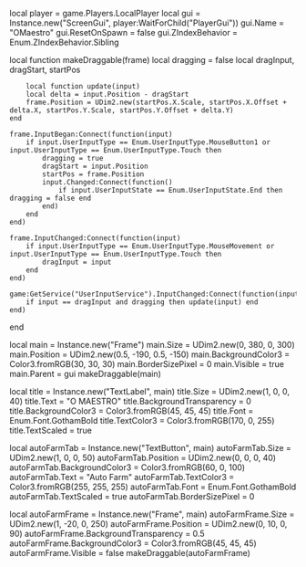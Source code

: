 local player = game.Players.LocalPlayer
local gui = Instance.new("ScreenGui", player:WaitForChild("PlayerGui"))
gui.Name = "OMaestro"
gui.ResetOnSpawn = false
gui.ZIndexBehavior = Enum.ZIndexBehavior.Sibling

local function makeDraggable(frame)
    local dragging = false
    local dragInput, dragStart, startPos

        local function update(input)
        local delta = input.Position - dragStart
        frame.Position = UDim2.new(startPos.X.Scale, startPos.X.Offset + delta.X, startPos.Y.Scale, startPos.Y.Offset + delta.Y)
    end

    frame.InputBegan:Connect(function(input)
        if input.UserInputType == Enum.UserInputType.MouseButton1 or input.UserInputType == Enum.UserInputType.Touch then
            dragging = true
            dragStart = input.Position
            startPos = frame.Position
            input.Changed:Connect(function()
                if input.UserInputState == Enum.UserInputState.End then dragging = false end
            end)
        end
    end)

    frame.InputChanged:Connect(function(input)
        if input.UserInputType == Enum.UserInputType.MouseMovement or input.UserInputType == Enum.UserInputType.Touch then
            dragInput = input
        end
    end)

    game:GetService("UserInputService").InputChanged:Connect(function(input)
        if input == dragInput and dragging then update(input) end
    end)
end

local main = Instance.new("Frame")
main.Size = UDim2.new(0, 380, 0, 300)
main.Position = UDim2.new(0.5, -190, 0.5, -150)
main.BackgroundColor3 = Color3.fromRGB(30, 30, 30)
main.BorderSizePixel = 0
main.Visible = true
main.Parent = gui
makeDraggable(main)

local title = Instance.new("TextLabel", main)
title.Size = UDim2.new(1, 0, 0, 40)
title.Text = "O MAESTRO"
title.BackgroundTransparency = 0
title.BackgroundColor3 = Color3.fromRGB(45, 45, 45)
title.Font = Enum.Font.GothamBold
title.TextColor3 = Color3.fromRGB(170, 0, 255)
title.TextScaled = true

local autoFarmTab = Instance.new("TextButton", main)
autoFarmTab.Size = UDim2.new(1, 0, 0, 50)
autoFarmTab.Position = UDim2.new(0, 0, 0, 40)
autoFarmTab.BackgroundColor3 = Color3.fromRGB(60, 0, 100)
autoFarmTab.Text = "Auto Farm"
autoFarmTab.TextColor3 = Color3.fromRGB(255, 255, 255)
autoFarmTab.Font = Enum.Font.GothamBold
autoFarmTab.TextScaled = true
autoFarmTab.BorderSizePixel = 0

local autoFarmFrame = Instance.new("Frame", main)
autoFarmFrame.Size = UDim2.new(1, -20, 0, 250)
autoFarmFrame.Position = UDim2.new(0, 10, 0, 90)
autoFarmFrame.BackgroundTransparency = 0.5
autoFarmFrame.BackgroundColor3 = Color3.fromRGB(45, 45, 45)
autoFarmFrame.Visible = false
makeDraggable(autoFarmFrame)
